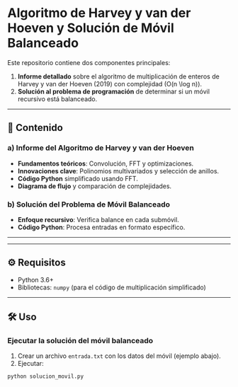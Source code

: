 # Algoritmo de Harvey y van der Hoeven y Solución de Móvil Balanceado

Este repositorio contiene dos componentes principales:
1. **Informe detallado** sobre el algoritmo de multiplicación de enteros de Harvey y van der Hoeven (2019) con complejidad \(O(n \log n)\).
2. **Solución al problema de programación** de determinar si un móvil recursivo está balanceado.

---

## 🚀 Contenido

### a) Informe del Algoritmo de Harvey y van der Hoeven
- **Fundamentos teóricos**: Convolución, FFT y optimizaciones.
- **Innovaciones clave**: Polinomios multivariados y selección de anillos.
- **Código Python** simplificado usando FFT.
- **Diagrama de flujo** y comparación de complejidades.

### b) Solución del Problema de Móvil Balanceado
- **Enfoque recursivo**: Verifica balance en cada submóvil.
- **Código Python**: Procesa entradas en formato específico.

---

---

## ⚙️ Requisitos
- Python 3.6+
- Bibliotecas: `numpy` (para el código de multiplicación simplificado)

---

## 🛠️ Uso

### Ejecutar la solución del móvil balanceado
1. Crear un archivo `entrada.txt` con los datos del móvil (ejemplo abajo).
2. Ejecutar:
```bash
python solucion_movil.py